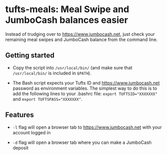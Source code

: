 # tufts-meals:  Meal Swipe and JumboCash balances easier

Instead of trudging over to https://www.jumbocash.net, just check your 
remaining meal swipes and JumboCash balance from the command line. 

## Getting started
- Copy the script into `/usr/local/bin/` (and make sure that 
`/usr/local/bin/` is included in `$PATH`).

- The Bash script expects your Tufts ID and https://www.jumbocash.net 
password as environment variables. The simplest way to do this is to add 
the following lines to your .bashrc file: 
`export TUFTSID="XXXXXXX"` and `export TUFTSPASS="XXXXXXX"`.

## Features
- `-l` flag will open a browser tab to https://www.jumbocash.net 
with your account logged in

- `-d` flag will open a browser tab where you can make a JumboCash deposit
